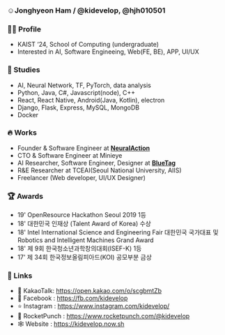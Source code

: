 ### ☺️Jonghyeon Ham  /  @kidevelop, @hjh010501

### 🧑‍💻 Profile
  -  KAIST ‘24, School of Computing (undergraduate)
  -  Interested in AI, Software Engineeing, Web(FE, BE), APP, UI/UX
  
### 🧠 Studies
  - AI, Neural Network, TF, PyTorch, data analysis
  - Python, Java, C#, Javascript(node), C++
  - React, React Native, Android(Java, Kotlin), electron
  - Django, Flask, Express, MySQL, MongoDB
  - Docker

### 🔥 Works 
  - Founder & Software Engineer at [**NeuralAction**](https://neuralaction.github.io)
  - CTO & Software Engineer at Minieye
  - AI Researcher, Software Engineer, Designer at [**BlueTag**](https://github.com/censored-bluetag)
  - R&E Researcher at TCEAI(Seoul National University, AIIS)
  - Freelancer (Web developer, UI/UX Designer)

### 🏆 Awards
  - 19' OpenResource Hackathon Seoul 2019 1등
  - 18' 대한민국 인재상 (Talent Award of Korea) 수상
  - 18' Intel International Science and Engineering Fair 대한민국 국가대표 및 Robotics and Intelligent Machines Grand Award
  - 18' 제 9회 한국청소년과학창의대회(ISEF-K) 1등
  - 17' 제 34회 한국정보올림피아드(KOI) 공모부분 금상

### 📡 Links
  - 🍪 KakaoTalk: https://open.kakao.com/o/scgbmtZb
  - 📖 Facebook : https://fb.com/kidevelop
  - ⭐️ Instagram : https://www.instagram.com/kidevelop/
  - 👊 RocketPunch : https://www.rocketpunch.com/@kidevelop
  - 🕸 Website : https://kidevelop.now.sh
